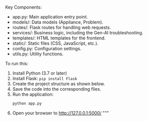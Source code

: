 
Key Components:
-   app.py:  Main application entry point.
-   models/:  Data models (Appliance, Problem).
-   routes/:  Flask routes for handling web requests.
-   services/: Business logic, including the Gen-AI troubleshooting.
-   templates/: HTML templates for the frontend.
-   static/:  Static files (CSS, JavaScript, etc.).
-   config.py:  Configuration settings.
-   utils.py:  Utility functions.

To run this:
1.  Install Python (3.7 or later)
2.  Install Flask: `pip install Flask`
3.  Create the project structure as shown below.
4.  Save the code into the corresponding files.
5.  Run the application:
    ```bash
    python app.py
    ```
6.  Open your browser to http://127.0.0.1:5000/
"""
